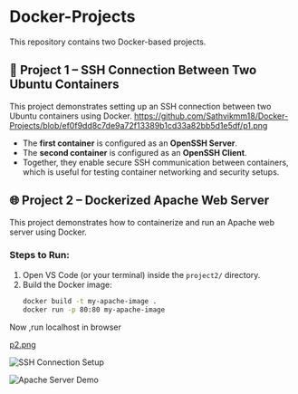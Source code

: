 # Docker-Projects

This repository contains two Docker-based projects.

## 🚀 Project 1 – SSH Connection Between Two Ubuntu Containers
This project demonstrates setting up an SSH connection between two Ubuntu containers using Docker.
https://github.com/Sathvikmm18/Docker-Projects/blob/ef0f9dd8c7de9a72f13389b1cd33a82bb5d1e5df/p1.png
- The **first container** is configured as an **OpenSSH Server**.
- The **second container** is configured as an **OpenSSH Client**.
- Together, they enable secure SSH communication between containers, which is useful for testing container networking and security setups.
  

## 🌐 Project 2 – Dockerized Apache Web Server
This project demonstrates how to containerize and run an Apache web server using Docker.

### Steps to Run:
1. Open VS Code (or your terminal) inside the `project2/` directory.
2. Build the Docker image:
   ```bash
   docker build -t my-apache-image .
   docker run -p 80:80 my-apache-image
 Now ,run localhost in browser   

[ p2.png](https://github.com/Sathvikmm18/Docker-Projects/blob/7898aef6b68dc63e5c4f115c4c09c02e03682bbb/p2.png)

![SSH Connection Setup](https://raw.githubusercontent.com/Sathvikmm18/Docker-Projects/main/p1.png)

![Apache Server Demo](https://raw.githubusercontent.com/Sathvikmm18/Docker-Projects/main/p2.png)
